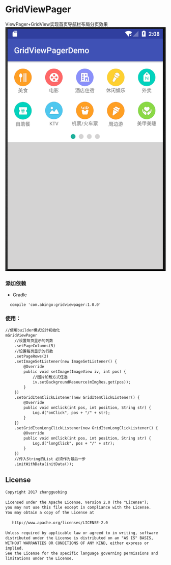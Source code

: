 # GridViewPager
ViewPager+GridView实现首页导航栏布局分页效果
![](https://github.com/zhangguobing/GridViewPager/blob/master/20171214_160600.png?raw=true)
### 添加依赖
* Gradle
```
  compile 'com.abingo:gridviewpager:1.0.0'
```
### 使用：
```
//使用builder模式设计初始化
mGridViewPager
    //设置每页显示的列数
    .setPageColumns(5)
    //设置每页显示的行数
    .setPageRows(2)
    .setImageSetListener(new ImageSetListener() {
        @Override
        public void setImage(ImageView iv, int pos) {
            //图片加载方式任选
            iv.setBackgroundResource(mImgRes.get(pos));
        }
    })
    .setGridItemClickListener(new GridItemClickListener() {
        @Override
        public void onClick(int pos, int position, String str) {
            Log.d("onClick", pos + "/" + str);
        }
    })
    .setGridItemLongClickListener(new GridItemLongClickListener() {
        @Override
        public void onClick(int pos, int position, String str) {
            Log.d("longClick", pos + "/" + str);
        }
    })
    //传入String的List 必须作为最后一步
    .initWithData(initData());
```


## License

    Copyright 2017 zhangguobing

    Licensed under the Apache License, Version 2.0 (the "License");
    you may not use this file except in compliance with the License.
    You may obtain a copy of the License at

       http://www.apache.org/licenses/LICENSE-2.0

    Unless required by applicable law or agreed to in writing, software
    distributed under the License is distributed on an "AS IS" BASIS,
    WITHOUT WARRANTIES OR CONDITIONS OF ANY KIND, either express or implied.
    See the License for the specific language governing permissions and
    limitations under the License.
